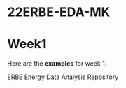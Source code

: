 # 22ERBE-EDA-MK

# Week1

Here are the **examples** for week 1.

ERBE Energy Data Analysis Repository
